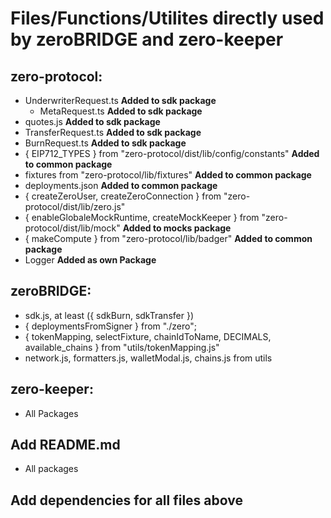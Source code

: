 # Files/Functions/Utilites directly used by zeroBRIDGE and zero-keeper

## zero-protocol: 

- UnderwriterRequest.ts **Added to sdk package**
  - MetaRequest.ts **Added to sdk package**
- quotes.js **Added to sdk package**
- TransferRequest.ts **Added to sdk package**
- BurnRequest.ts **Added to sdk package**
- { EIP712_TYPES } from "zero-protocol/dist/lib/config/constants" **Added to common package**
- fixtures from "zero-protocol/lib/fixtures" **Added to common package**
- deployments.json **Added to common package**
- { createZeroUser, createZeroConnection } from "zero-protocol/dist/lib/zero.js"
- { enableGlobaleMockRuntime, createMockKeeper } from "zero-protocol/dist/lib/mock" **Added to mocks package**
- { makeCompute } from "zero-protocol/lib/badger" **Added to common package**
- Logger **Added as own Package**

## zeroBRIDGE:

- sdk.js, at least ({ sdkBurn, sdkTransfer })
- { deploymentsFromSigner } from "./zero";
- { tokenMapping, selectFixture, chainIdToName, DECIMALS, available_chains } from "utils/tokenMapping.js"
- network.js, formatters.js, walletModal.js, chains.js from utils

## zero-keeper:

- All Packages

## Add README.md

- All packages

## Add dependencies for all files above
